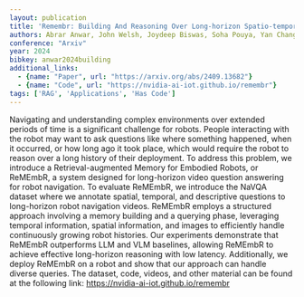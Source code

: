 ```yaml
---
layout: publication
title: 'Remembr: Building And Reasoning Over Long-horizon Spatio-temporal Memory For Robot Navigation'
authors: Abrar Anwar, John Welsh, Joydeep Biswas, Soha Pouya, Yan Chang
conference: "Arxiv"
year: 2024
bibkey: anwar2024building
additional_links:
  - {name: "Paper", url: "https://arxiv.org/abs/2409.13682"}
  - {name: "Code", url: "https://nvidia-ai-iot.github.io/remembr"}
tags: ['RAG', 'Applications', 'Has Code']
---
```

Navigating and understanding complex environments over extended periods of
time is a significant challenge for robots. People interacting with the robot
may want to ask questions like where something happened, when it occurred, or
how long ago it took place, which would require the robot to reason over a long
history of their deployment. To address this problem, we introduce a
Retrieval-augmented Memory for Embodied Robots, or ReMEmbR, a system designed
for long-horizon video question answering for robot navigation. To evaluate
ReMEmbR, we introduce the NaVQA dataset where we annotate spatial, temporal,
and descriptive questions to long-horizon robot navigation videos. ReMEmbR
employs a structured approach involving a memory building and a querying phase,
leveraging temporal information, spatial information, and images to efficiently
handle continuously growing robot histories. Our experiments demonstrate that
ReMEmbR outperforms LLM and VLM baselines, allowing ReMEmbR to achieve
effective long-horizon reasoning with low latency. Additionally, we deploy
ReMEmbR on a robot and show that our approach can handle diverse queries. The
dataset, code, videos, and other material can be found at the following link:
https://nvidia-ai-iot.github.io/remembr
